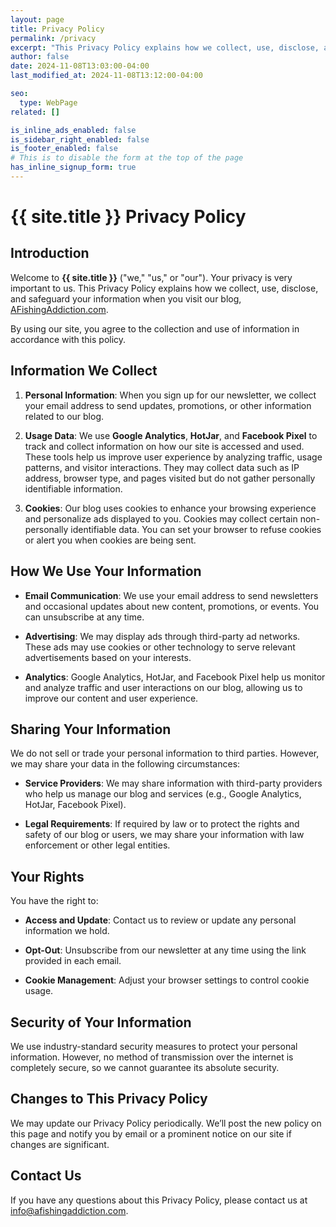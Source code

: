 ```yaml
---
layout: page
title: Privacy Policy
permalink: /privacy
excerpt: "This Privacy Policy explains how we collect, use, disclose, and safeguard your information when you visit our blog, AFishingAddiction.com."
author: false
date: 2024-11-08T13:03:00-04:00
last_modified_at: 2024-11-08T13:12:00-04:00

seo:
  type: WebPage
related: []

is_inline_ads_enabled: false
is_sidebar_right_enabled: false
is_footer_enabled: false
# This is to disable the form at the top of the page
has_inline_signup_form: true
---
```


# {{ site.title }} Privacy Policy

## Introduction
Welcome to **{{ site.title }}** ("we," "us," or "our"). Your privacy is very important to us. This Privacy Policy explains how we collect, use, disclose, and safeguard your information when you visit our blog, [AFishingAddiction.com](https://AFishingAddiction.com).

By using our site, you agree to the collection and use of information in accordance with this policy.

## Information We Collect

1. **Personal Information**: When you sign up for our newsletter, we collect your email address to send updates, promotions, or other information related to our blog.

2. **Usage Data**: We use **Google Analytics**, **HotJar**, and **Facebook Pixel** to track and collect information on how our site is accessed and used. These tools help us improve user experience by analyzing traffic, usage patterns, and visitor interactions. They may collect data such as IP address, browser type, and pages visited but do not gather personally identifiable information.

3. **Cookies**: Our blog uses cookies to enhance your browsing experience and personalize ads displayed to you. Cookies may collect certain non-personally identifiable data. You can set your browser to refuse cookies or alert you when cookies are being sent.

## How We Use Your Information

- **Email Communication**: We use your email address to send newsletters and occasional updates about new content, promotions, or events. You can unsubscribe at any time.

- **Advertising**: We may display ads through third-party ad networks. These ads may use cookies or other technology to serve relevant advertisements based on your interests.

- **Analytics**: Google Analytics, HotJar, and Facebook Pixel help us monitor and analyze traffic and user interactions on our blog, allowing us to improve our content and user experience.

## Sharing Your Information
We do not sell or trade your personal information to third parties. However, we may share your data in the following circumstances:

- **Service Providers**: We may share information with third-party providers who help us manage our blog and services (e.g., Google Analytics, HotJar, Facebook Pixel).

- **Legal Requirements**: If required by law or to protect the rights and safety of our blog or users, we may share your information with law enforcement or other legal entities.

## Your Rights
You have the right to:

- **Access and Update**: Contact us to review or update any personal information we hold.

- **Opt-Out**: Unsubscribe from our newsletter at any time using the link provided in each email.

- **Cookie Management**: Adjust your browser settings to control cookie usage.

## Security of Your Information
We use industry-standard security measures to protect your personal information. However, no method of transmission over the internet is completely secure, so we cannot guarantee its absolute security.

## Changes to This Privacy Policy
We may update our Privacy Policy periodically. We’ll post the new policy on this page and notify you by email or a prominent notice on our site if changes are significant.

## Contact Us
If you have any questions about this Privacy Policy, please contact us at [info@afishingaddiction.com](mailto:info@afishingaddiction.com).
